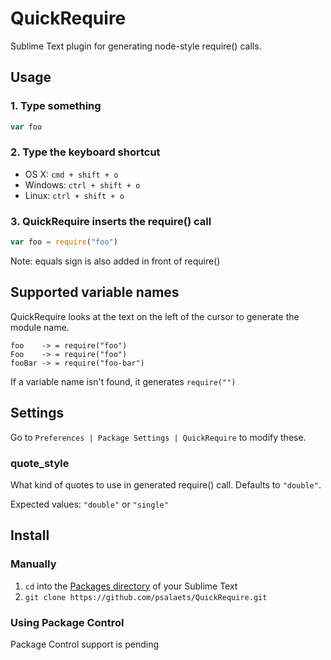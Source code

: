 # QuickRequire

Sublime Text plugin for generating node-style require() calls.

## Usage

### 1. Type something

```js
var foo
```

### 2. Type the keyboard shortcut

* OS X: `cmd + shift + o`
* Windows: `ctrl + shift + o`
* Linux: `ctrl + shift + o`

### 3. QuickRequire inserts the require() call

```js
var foo = require("foo")
```

Note: equals sign is also added in front of require()

## Supported variable names

QuickRequire looks at the text on the left of the cursor to generate the module name.

```
foo    -> = require("foo")
Foo    -> = require("foo")
fooBar -> = require("foo-bar")
```

If a variable name isn't found, it generates `require("")`

## Settings

Go to `Preferences | Package Settings | QuickRequire` to modify these.

### quote_style

What kind of quotes to use in generated require() call. Defaults to `"double"`.

Expected values: `"double"` or `"single"`

## Install

### Manually

1. `cd` into the [Packages directory](http://docs.sublimetext.info/en/latest/basic_concepts.html#the-packages-directory) of your Sublime Text
2. `git clone https://github.com/psalaets/QuickRequire.git`

### Using Package Control

Package Control support is pending